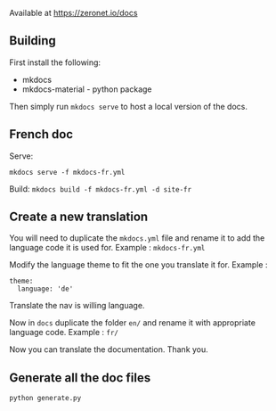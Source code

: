 Available at
https://zeronet.io/docs

## Building

First install the following:

* mkdocs
* mkdocs-material - python package

Then simply run `mkdocs serve` to host a local version of the docs.

## French doc

Serve:

`mkdocs serve -f mkdocs-fr.yml`

Build:
`mkdocs build -f mkdocs-fr.yml -d site-fr`

## Create a new translation

You will need to duplicate the `mkdocs.yml` file and rename it to add the language code it is used for.
Example : `mkdocs-fr.yml`

Modify the language theme to fit the one you translate it for.
Example :
```
theme:
  language: 'de'
```

Translate the nav is willing language.

Now in `docs` duplicate the folder `en/` and rename it with appropriate language code.
Example : `fr/`

Now you can translate the documentation. Thank you.

## Generate all the doc files

```
python generate.py
```
